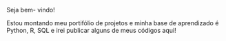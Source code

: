 Seja bem- vindo! 

Estou montando meu portifólio de projetos e minha base de aprendizado é Python, R, SQL e irei publicar alguns de meus códigos aqui!
